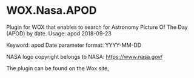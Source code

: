 # WOX.Nasa.APOD

Plugin for WOX that enables to search for Astronomy Picture Of The Day (APOD) by date.
Usage: apod 2018-09-23

Keyword: apod
Date parameter format: YYYY-MM-DD

NASA logo copyright belongs to NASA: https://www.nasa.gov/

The plugin can be found on the Wox site, 
